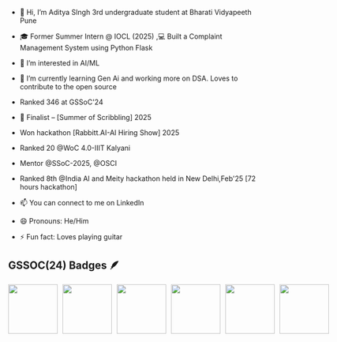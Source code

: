 - 👋 Hi, I’m Aditya SIngh 3rd undergraduate student at Bharati Vidyapeeth Pune
- 🎓 Former Summer Intern @ IOCL (2025) ,💻 Built a Complaint Management System using Python Flask  
- 👀 I’m interested in AI/ML
- 🌱 I’m currently learning Gen Ai and working more on DSA. Loves to contribute to the open source
- Ranked 346 at GSSoC'24
- 🏅 Finalist – [Summer of Scribbling] 2025
- Won hackathon [Rabbitt.AI-AI Hiring Show] 2025
- Ranked 20 @WoC 4.0-IIIT Kalyani
- Mentor @SSoC-2025, @OSCI
- Ranked 8th @India AI and Meity hackathon held in New Delhi,Feb'25 [72 hours hackathon]

  
- 📫 You can connect to me on LinkedIn 
- 😄 Pronouns: He/Him
- ⚡ Fun fact: Loves playing guitar

## GSSOC(24) Badges 🪶

<div style='display:flex; align-items:center; gap: 10px;' align='center'>
  <img src="https://github.com/user-attachments/assets/5f68d73f-dc4f-4dd9-9928-865f35a22157" width="100px" height="100px" />
  <img src="https://github.com/user-attachments/assets/dfcf2f7d-8157-49b7-a361-e99473473c7a" width="100px" height="100px" />
  <img src="https://github.com/user-attachments/assets/763fbf18-da7c-4815-b2fe-9fd3a7ecc829" width="100px" height="100px" />
  <img src="https://github.com/user-attachments/assets/d28b99bf-0343-45b6-a991-7a0aa8ab191a" width="100px" height="100px" />
  <img src="https://github.com/user-attachments/assets/3d51a482-876d-457a-8345-fc35fde8ad48" width="100px" height="100px" />
  <img src="https://github.com/user-attachments/assets/237f9b24-23a5-4cbf-9b80-9d62d5fd4d8e" width="100px" height="100px" />
</div>

<!---
adityasingh-0803/adityasingh-0803 is a ✨ special ✨ repository because its `README.md` (this file) appears on your GitHub profile.
You can click the Preview link to take a look at your changes.
--->

  


